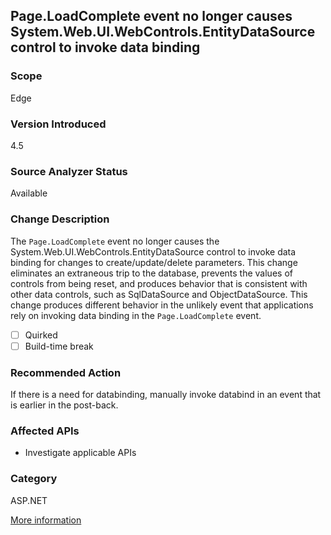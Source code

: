 ## Page.LoadComplete event no longer causes System.Web.UI.WebControls.EntityDataSource control to invoke data binding

### Scope
Edge

### Version Introduced
4.5

### Source Analyzer Status
Available

### Change Description
The `Page.LoadComplete` event no longer causes the System.Web.UI.WebControls.EntityDataSource control to invoke data binding for changes to create/update/delete parameters. 
This change eliminates an extraneous trip to the database, prevents the values of controls from being reset, and produces behavior that is consistent with other data controls, such as SqlDataSource and ObjectDataSource. 
This change produces different behavior in the unlikely event that applications rely on invoking data binding in the `Page.LoadComplete` event. 

- [ ] Quirked
- [ ] Build-time break

### Recommended Action
If there is a need for databinding, manually invoke databind in an event that is earlier in the post-back.

### Affected APIs
* Investigate applicable APIs

### Category
ASP.NET

[More information](https://msdn.microsoft.com/en-us/library/hh367887(v=vs.110).aspx#asp)

<!--
    ### Notes
    This change produces different behavior in the unlikely event that applications rely on invoking data binding in the Page.LoadComplete event.
-->

<!-- breaking change id: 60 -->
